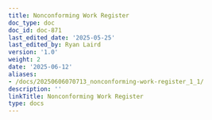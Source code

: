 ```yaml
---
title: Nonconforming Work Register
doc_type: doc
doc_id: doc-871
last_edited_date: '2025-05-25'
last_edited_by: Ryan Laird
version: '1.0'
weight: 2
date: '2025-06-12'
aliases:
- /docs/20250606070713_nonconforming-work-register_1_1/
description: ''
linkTitle: Nonconforming Work Register
type: docs
---
```


